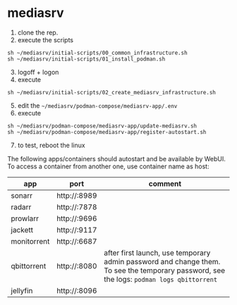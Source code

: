 # mediasrv

1. clone the rep.
2. execute the scripts
```
sh ~/mediasrv/initial-scripts/00_common_infrastructure.sh
sh ~/mediasrv/initial-scripts/01_install_podman.sh
```
3. logoff + logon
4. execute
```
sh ~/mediasrv/initial-scripts/02_create_mediasrv_infrastructure.sh
```
5. edit the ```~/mediasrv/podman-compose/mediasrv-app/.env```
6. execute
```
sh ~/mediasrv/podman-compose/mediasrv-app/update-mediasrv.sh
sh ~/mediasrv/podman-compose/mediasrv-app/register-autostart.sh
```
7. to test, reboot the linux

The following apps/containers should autostart and be available by WebUI. To access a container from another one, use container name as host:

| app         | port             | comment |
| ----------- | ---------------- | ------- |
| sonarr      | http://<ip>:8989 |         |
| radarr      | http://<ip>:7878 |         |
| prowlarr    | http://<ip>:9696 |         |
| jackett     | http://<ip>:9117 |         |
| monitorrent | http://<ip>:6687 |         |
| qbittorrent | http://<ip>:8080 | after first launch, use temporary admin password and change them. To see the temporary password, see the logs: ```podman logs qbittorrent``` |
| jellyfin    | http://<ip>:8096 |         |

